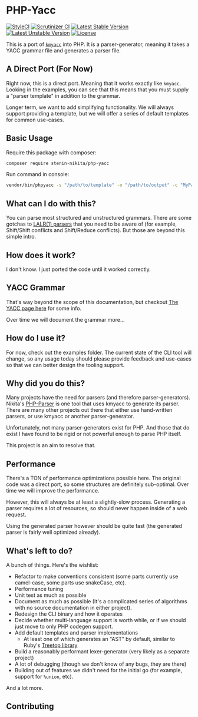 # PHP-Yacc

[![StyleCI](https://styleci.io/repos/115364047/shield?branch=master)](https://styleci.io/repos/115364047)
[![Scrutinizer CI](https://scrutinizer-ci.com/g/stenin-nikita/PHP-Yacc/badges/quality-score.png?b=master)](https://scrutinizer-ci.com/g/stenin-nikita/PHP-Yacc/?branch=master)
[![Latest Stable Version](https://poser.pugx.org/stenin-nikita/php-yacc/v/stable)](https://packagist.org/packages/stenin-nikita/php-yacc)
[![Latest Unstable Version](https://poser.pugx.org/stenin-nikita/php-yacc/v/unstable)](https://packagist.org/packages/stenin-nikita/php-yacc)
[![License](https://poser.pugx.org/stenin-nikita/php-yacc/license)](https://packagist.org/packages/stenin-nikita/php-yacc)

This is a port of [`kmyacc`](https://github.com/moriyoshi/kmyacc-forked) into PHP. It is a parser-generator, meaning it takes a YACC grammar file and generates a parser file.

## A Direct Port (For Now)

Right now, this is a direct port. Meaning that it works exactly like `kmyacc`. Looking in the examples, you can see that this means that you must supply a "parser template" in addition to the grammar.

Longer term, we want to add simplifying functionality. We will always support providing a template, but we will offer a series of default templates for common use-cases.

## Basic Usage

Require this package with composer:

```bash
composer require stenin-nikita/php-yacc
```

Run command in console:

```bash
vendor/bin/phpyacc -s "/path/to/template" -o "/path/to/output" -c "MyParser" "/path/to/grammar.phpy"
```

## What can I do with this?

You can parse most structured and unstructured grammars. There are some gotchas to [LALR(1) parsers](https://en.wikipedia.org/wiki/LALR_parser) that you need to be aware of (for example, Shift/Shift conflicts and Shift/Reduce conflicts). But those are beyond this simple intro.

## How does it work?

I don't know. I just ported the code until it worked correctly. 

## YACC Grammar

That's way beyond the scope of this documentation, but checkout [The YACC page here](http://dinosaur.compilertools.net/yacc/) for some info.

Over time we will document the grammar more...

## How do I use it?

For now, check out the examples folder. The current state of the CLI tool will change, so any usage today should please provide feedback and use-cases so that we can better design the tooling support.

## Why did you do this?

Many projects have the need for parsers (and therefore parser-generators). Nikita's [PHP-Parser](https://github.com/nikic/PHP-Parser) is one tool that uses kmyacc to generate its parser. There are many other projects out there that either use hand-written parsers, or use kmyacc or another parser-generator.

Unfortunately, not many parser-generators exist for PHP. And those that do exist I have found to be rigid or not powerful enough to parse PHP itself.

This project is an aim to resolve that.

## Performance

There's a TON of performance optimizations possible here. The original code was a direct port, so some structures are definitely sub-optimal. Over time we will improve the performance.

However, this will always be at least a slightly-slow process. Generating a parser requires a lot of resources, so should never happen inside of a web request. 

Using the generated parser however should be quite fast (the generated parser is fairly well optimized already). 

## What's left to do?

A bunch of things. Here's the wishlist:

 * Refactor to make conventions consistent (some parts currently use camel-case, some parts use snakeCase, etc).
 * Performance tuning
 * Unit test as much as possible
 * Document as much as possible (It's a complicated series of algorithms with no source documentation in either project).
 * Redesign the CLI binary and how it operates
 * Decide whether multi-language support is worth while, or if we should just move to only PHP codegen support.
 * Add default templates and parser implementations
    * At least one of which generates an "AST" by default, similar to Ruby's [Treetop library](https://github.com/nathansobo/treetop)
 * Build a reasonably performant lexer-generator (very likely as a separate project)
 * A lot of debugging (though we don't know of any bugs, they are there)
 * Building out of features we didn't need for the initial go (for example, support for `%union`, etc).

And a lot more.

## Contributing

